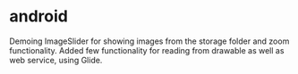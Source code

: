 # android
Demoing ImageSlider for showing images from the storage folder and zoom functionality. Added few functionality for reading from drawable as well as web service, using Glide.
